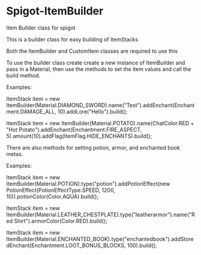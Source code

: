 # Spigot-ItemBuilder
Item Builder class for spigot

This is a builder class for easy building of ItemStacks

Both the ItemBuilder and CustomItem classes are required to use this

To use the builder class create create a new instance of ItemBuilder and pass in a Material, then use the methods to set the item values and call the build method.

Examples:

ItemStack item = new ItemBuilder(Material.DIAMOND_SWORD).name("Test").addEnchant(Enchantment.DAMAGE_ALL, 10).addLore("Hello").build();

ItemStack item = new ItemBuilder(Material.POTATO).name(ChatColor.RED + "Hot Potato").addEnchant(Enchantment.FIRE_ASPECT, 5).amount(10).addFlag(ItemFlag.HIDE_ENCHANTS).build();

There are also methods for setting potion, armor, and enchanted book metas.

Examples:

ItemStack item = new ItemBuilder(Material.POTION).type("potion").addPotionEffect(new PotionEffect(PotionEffectType.SPEED, 1200, 10)).potionColor(Color.AQUA).build();

ItemStack item = new ItemBuilder(Material.LEATHER_CHESTPLATE).type("leatherarmor").name("Red Shirt").armorColor(Color.RED).build();

ItemStack item = new ItemBuilder(Material.ENCHANTED_BOOK).type("enchantedbook").addStoredEnchant(Enchantment.LOOT_BONUS_BLOCKS, 100).build();
